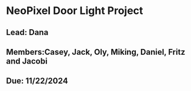 # NeoPixel Door Light Project
## Lead: Dana
## Members:Casey, Jack, Oly, Miking, Daniel, Fritz and Jacobi
## Due: 11/22/2024
